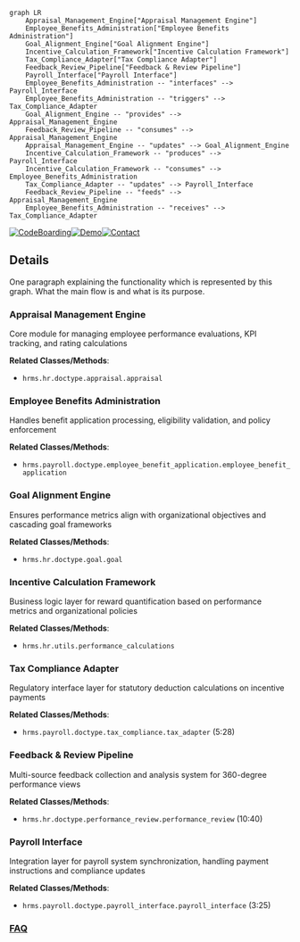 ```mermaid
graph LR
    Appraisal_Management_Engine["Appraisal Management Engine"]
    Employee_Benefits_Administration["Employee Benefits Administration"]
    Goal_Alignment_Engine["Goal Alignment Engine"]
    Incentive_Calculation_Framework["Incentive Calculation Framework"]
    Tax_Compliance_Adapter["Tax Compliance Adapter"]
    Feedback_Review_Pipeline["Feedback & Review Pipeline"]
    Payroll_Interface["Payroll Interface"]
    Employee_Benefits_Administration -- "interfaces" --> Payroll_Interface
    Employee_Benefits_Administration -- "triggers" --> Tax_Compliance_Adapter
    Goal_Alignment_Engine -- "provides" --> Appraisal_Management_Engine
    Feedback_Review_Pipeline -- "consumes" --> Appraisal_Management_Engine
    Appraisal_Management_Engine -- "updates" --> Goal_Alignment_Engine
    Incentive_Calculation_Framework -- "produces" --> Payroll_Interface
    Incentive_Calculation_Framework -- "consumes" --> Employee_Benefits_Administration
    Tax_Compliance_Adapter -- "updates" --> Payroll_Interface
    Feedback_Review_Pipeline -- "feeds" --> Appraisal_Management_Engine
    Employee_Benefits_Administration -- "receives" --> Tax_Compliance_Adapter
```

[![CodeBoarding](https://img.shields.io/badge/Generated%20by-CodeBoarding-9cf?style=flat-square)](https://github.com/CodeBoarding/CodeBoarding)[![Demo](https://img.shields.io/badge/Try%20our-Demo-blue?style=flat-square)](https://www.codeboarding.org/demo)[![Contact](https://img.shields.io/badge/Contact%20us%20-%20contact@codeboarding.org-lightgrey?style=flat-square)](mailto:contact@codeboarding.org)

## Details

One paragraph explaining the functionality which is represented by this graph. What the main flow is and what is its purpose.

### Appraisal Management Engine
Core module for managing employee performance evaluations, KPI tracking, and rating calculations


**Related Classes/Methods**:

- `hrms.hr.doctype.appraisal.appraisal`


### Employee Benefits Administration
Handles benefit application processing, eligibility validation, and policy enforcement


**Related Classes/Methods**:

- `hrms.payroll.doctype.employee_benefit_application.employee_benefit_application`


### Goal Alignment Engine
Ensures performance metrics align with organizational objectives and cascading goal frameworks


**Related Classes/Methods**:

- `hrms.hr.doctype.goal.goal`


### Incentive Calculation Framework
Business logic layer for reward quantification based on performance metrics and organizational policies


**Related Classes/Methods**:

- `hrms.hr.utils.performance_calculations`


### Tax Compliance Adapter
Regulatory interface layer for statutory deduction calculations on incentive payments


**Related Classes/Methods**:

- `hrms.payroll.doctype.tax_compliance.tax_adapter` (5:28)


### Feedback & Review Pipeline
Multi-source feedback collection and analysis system for 360-degree performance views


**Related Classes/Methods**:

- `hrms.hr.doctype.performance_review.performance_review` (10:40)


### Payroll Interface
Integration layer for payroll system synchronization, handling payment instructions and compliance updates


**Related Classes/Methods**:

- `hrms.payroll.doctype.payroll_interface.payroll_interface` (3:25)




### [FAQ](https://github.com/CodeBoarding/GeneratedOnBoardings/tree/main?tab=readme-ov-file#faq)